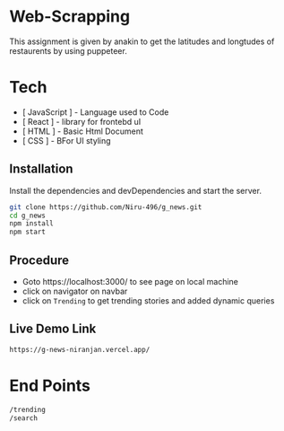# Web-Scrapping

This assignment is given by anakin to get the latitudes and longtudes of restaurents by using puppeteer.

# Tech
- [ JavaScript ] - Language used to Code
- [ React ] - library for frontebd uI
- [ HTML ] - Basic Html Document
- [ CSS ] - BFor UI styling


## Installation

Install the dependencies and devDependencies and start the server.

```sh
git clone https://github.com/Niru-496/g_news.git
cd g_news
npm install
npm start
```

## Procedure
- Goto https://localhost:3000/ to see page on local machine
- click on navigator on navbar
- click on  `Trending` to get trending stories and added dynamic queries

## Live  Demo Link
```sh
https://g-news-niranjan.vercel.app/
```

# End Points
```sh
/trending
/search
```


